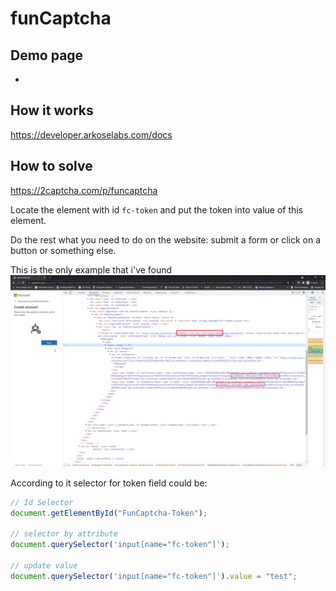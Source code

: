 # funCaptcha

## Demo page

-

## How it works

https://developer.arkoselabs.com/docs

## How to solve

https://2captcha.com/p/funcaptcha

Locate the element with id `fc-token` and put the token into value of this element.

Do the rest what you need to do on the website: submit a form or click on a button or something else.

This is the only example that i've found
<img src="./images/func.png" />

According to it selector for token field could be:

```js
// Id Selector
document.getElementById("FunCaptcha-Token");

// selector by attribute
document.querySelector('input[name="fc-token"]');

// update value
document.querySelector('input[name="fc-token"]').value = "test";
```
